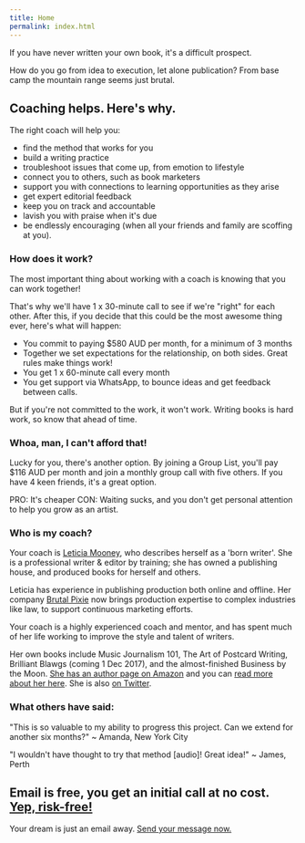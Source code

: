 ```yaml
---
title: Home
permalink: index.html
---
```

If you have never written your own book, it's a difficult prospect. 

How do you go from idea to execution, let alone publication? From base camp the mountain range seems just brutal.

## Coaching helps. Here's why.
The right coach will help you:

* find the method that works for you
* build a writing practice
* troubleshoot issues that come up, from emotion to lifestyle
* connect you to others, such as book marketers
* support you with connections to learning opportunities as they arise
* get expert editorial feedback 
* keep you on track and accountable
* lavish you with praise when it's due
* be endlessly encouraging (when all your friends and family are scoffing at you).

### How does it work?

The most important thing about working with a coach is knowing that you can work together! 

That's why we'll have 1 x 30-minute call to see if we're "right" for each other. After this, if you decide that this could be the most awesome thing ever, here's what will happen:

* You commit to paying $580 AUD per month, for a minimum of 3 months
* Together we set expectations for the relationship, on both sides. Great rules make things work!
* You get 1 x 60-minute call every month
* You get support via WhatsApp, to bounce ideas and get feedback between calls.

But if you're not committed to the work, it won't work. Writing books is hard work, so know that ahead of time.

### Whoa, man, I can't afford that!

Lucky for you, there's another option. By joining a Group List, you'll pay $116 AUD per month and join a monthly group call with five others. If you have 4 keen friends, it's a great option.

PRO: It's cheaper
CON: Waiting sucks, and you don't get personal attention to help you grow as an artist.

### Who is my coach?

Your coach is [Leticia Mooney](http://biodagar.com/about), who describes herself as a 'born writer'. She is a professional writer & editor by training; she has owned a publishing house, and produced books for herself and others.

Leticia has experience in publishing production both online and offline. Her company [Brutal Pixie](https://brutalpixie.com) now brings production expertise to complex industries like law, to support continuous marketing efforts. 

Your coach is a highly experienced coach and mentor, and has spent much of her life working to improve the style and talent of writers.

Her own books include Music Journalism 101, The Art of Postcard Writing, Brilliant Blawgs (coming 1 Dec 2017), and the almost-finished Business by the Moon. [She has an author page on Amazon](https://www.amazon.com/Leticia-Supple/e/B071GTJNC9) and you can [read more about her here](http://biodagar.com). She is also [on Twitter](http://twitter.com/biodagar).

### What others have said:

"This is so valuable to my ability to progress this project. Can we extend for another six months?" ~ Amanda, New York City

"I wouldn't have thought to try that method [audio]! Great idea!" ~ James, Perth</blockquote>

## Email is free, you get an initial call at no cost. [Yep, risk-free!](https://brutalpixie.typeform.com/to/n55yGQ)

Your dream is just an email away. [Send your message now.](https://brutalpixie.typeform.com/to/n55yGQ)
